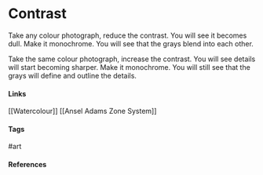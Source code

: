 # Contrast
Take any colour photograph, reduce the contrast. You will see it becomes dull. Make it monochrome. You will see that the grays blend into each other.

Take the same colour photograph, increase the contrast. You will see details will start becoming sharper. Make it monochrome. You will still see that the grays will define and outline the details.


#### Links
[[Watercolour]]
[[Ansel Adams Zone System]]

#### Tags
#art
#### References
